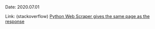 
Date: 2020.07.01

Link: (stackoverflow) [Python Web Scraper gives the same page as the response](https://stackoverflow.com/questions/62667459/python-web-scraper-gives-the-same-page-as-the-response)

